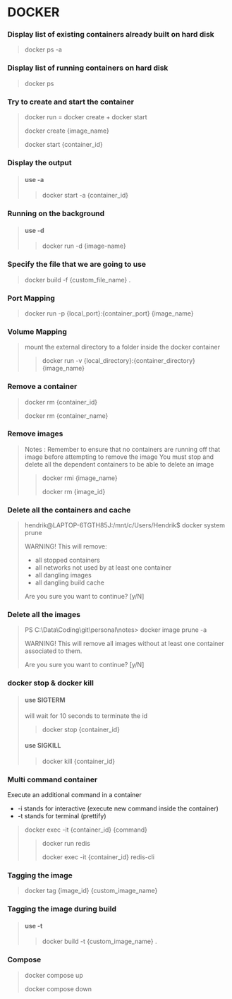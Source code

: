 # DOCKER

### Display list of existing containers already built on hard disk
> docker ps -a

### Display list of running containers on hard disk
> docker ps

### Try to create and start the container
> docker run = docker create + docker start
>
> docker create {image_name}
>
> docker start {container_id}

### Display the output
> #### use -a
> > docker start -a {container_id}

### Running on the background
> #### use -d
> > docker run -d {image-name}

### Specify the file that we are going to use
> docker build -f {custom_file_name} .

### Port Mapping
> docker run -p {local_port}:{container_port} {image_name}

### Volume Mapping
> mount the external directory to a folder inside the docker container
> > docker run -v {local_directory}:{container_directory} {image_name}

### Remove a container
> docker rm {container_id}
>
> docker rm {container_name}

### Remove images
> Notes : Remember to ensure that no containers are running off that image before attempting to remove the image
> You must stop and delete all the dependent containers to be able to delete an image
> > docker rmi {image_name}
> >
> > docker rm {image_id}

### Delete all the containers and cache
> hendrik@LAPTOP-6TGTH85J:/mnt/c/Users/Hendrik$ docker system prune
>
> WARNING! This will remove:
> - all stopped containers
> - all networks not used by at least one container
> - all dangling images
> - all dangling build cache
>
> Are you sure you want to continue? [y/N]

### Delete all the images
> PS C:\Data\Coding\git\personal\notes> docker image prune -a
> 
> WARNING! This will remove all images without at least one container associated to them.
> 
> Are you sure you want to continue? [y/N] 

### docker stop & docker kill
> #### use SIGTERM
> will wait for 10 seconds to terminate the id
> > docker stop {container_id}
>
> #### use SIGKILL
> > docker kill {container_id}

### Multi command container
Execute an additional command in a container
- -i stands for interactive (execute new command inside the container)
- -t stands for terminal (prettify)
> docker exec -it {container_id} {command}
> > docker run redis
> >
> > docker exec -it {container_id} redis-cli

### Tagging the image
> docker tag {image_id} {custom_image_name}

### Tagging the image during build
> #### use -t
> > docker build -t {custom_image_name} .

### Compose
> docker compose up
>
> docker compose down